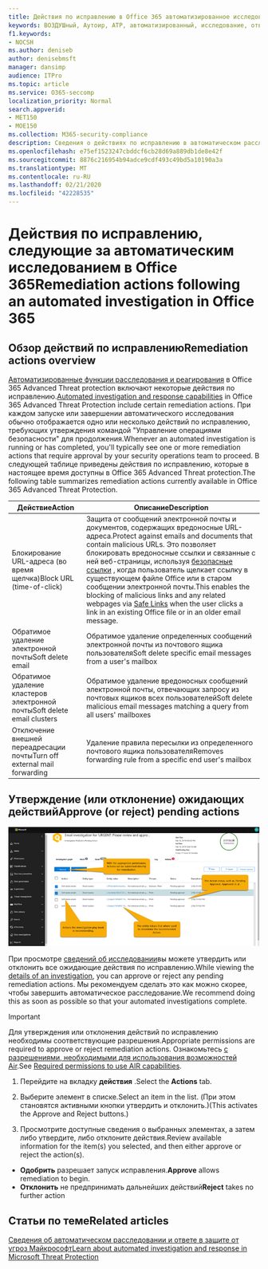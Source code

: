 ```yaml
---
title: Действия по исправлению в Office 365 автоматизированное исследование и ответ
keywords: ВОЗДУШный, Аутоир, ATP, автоматизированный, исследование, ответ, исправление, угрозы, усовершенствованный, угроза, защита
f1.keywords:
- NOCSH
ms.author: deniseb
author: denisebmsft
manager: dansimp
audience: ITPro
ms.topic: article
ms.service: O365-seccomp
localization_priority: Normal
search.appverid:
- MET150
- MOE150
ms.collection: M365-security-compliance
description: Сведения о действиях по исправлению в автоматическом расследовании и возможностях реагирования в Office 365 Advanced Threat Protection Plan 2.
ms.openlocfilehash: e75ef1523247cbddcf6cb28d69a889db1de8e42f
ms.sourcegitcommit: 8876c216954b94adce9cdf493c49bd5a10190a3a
ms.translationtype: MT
ms.contentlocale: ru-RU
ms.lasthandoff: 02/21/2020
ms.locfileid: "42228535"
---
```

# <a name="remediation-actions-following-an-automated-investigation-in-office-365"></a><span data-ttu-id="7ccff-104">Действия по исправлению, следующие за автоматическим исследованием в Office 365</span><span class="sxs-lookup"><span data-stu-id="7ccff-104">Remediation actions following an automated investigation in Office 365</span></span>

## <a name="remediation-actions-overview"></a><span data-ttu-id="7ccff-105">Обзор действий по исправлению</span><span class="sxs-lookup"><span data-stu-id="7ccff-105">Remediation actions overview</span></span>

<span data-ttu-id="7ccff-106">[Автоматизированные функции расследования и реагирования](https://docs.microsoft.com/microsoft-365/security/office-365-security/office-365-air) в Office 365 Advanced Threat protection включают некоторые действия по исправлению.</span><span class="sxs-lookup"><span data-stu-id="7ccff-106">[Automated investigation and response capabilities](https://docs.microsoft.com/microsoft-365/security/office-365-security/office-365-air) in Office 365 Advanced Threat Protection include certain remediation actions.</span></span> <span data-ttu-id="7ccff-107">При каждом запуске или завершении автоматического исследования обычно отображается одно или несколько действий по исправлению, требующих утверждения командой "Управление операциями безопасности" для продолжения.</span><span class="sxs-lookup"><span data-stu-id="7ccff-107">Whenever an automated investigation is running or has completed, you'll typically see one or more remediation actions that require approval by your security operations team to proceed.</span></span> <span data-ttu-id="7ccff-108">В следующей таблице приведены действия по исправлению, которые в настоящее время доступны в Office 365 Advanced Threat protection.</span><span class="sxs-lookup"><span data-stu-id="7ccff-108">The following table summarizes remediation actions currently available in Office 365 Advanced Threat Protection.</span></span> 

|<span data-ttu-id="7ccff-109">Действие</span><span class="sxs-lookup"><span data-stu-id="7ccff-109">Action</span></span> | <span data-ttu-id="7ccff-110">Описание</span><span class="sxs-lookup"><span data-stu-id="7ccff-110">Description</span></span> |
|-----|-----|
|<span data-ttu-id="7ccff-111">Блокирование URL-адреса (во время щелчка)</span><span class="sxs-lookup"><span data-stu-id="7ccff-111">Block URL (time-of-click)</span></span> |<span data-ttu-id="7ccff-112">Защита от сообщений электронной почты и документов, содержащих вредоносные URL-адреса.</span><span class="sxs-lookup"><span data-stu-id="7ccff-112">Protect against emails and documents that contain malicious URLs.</span></span> <span data-ttu-id="7ccff-113">Это позволяет блокировать вредоносные ссылки и связанные с ней веб-страницы, используя [безопасные ссылки](https://docs.microsoft.com/microsoft-365/security/office-365-security/atp-safe-links) , когда пользователь щелкает ссылку в существующем файле Office или в старом сообщении электронной почты.</span><span class="sxs-lookup"><span data-stu-id="7ccff-113">This enables the blocking of malicious links and any related webpages via [Safe Links](https://docs.microsoft.com/microsoft-365/security/office-365-security/atp-safe-links) when the user clicks a link in an existing Office file or in an older email message.</span></span> |
|<span data-ttu-id="7ccff-114">Обратимое удаление электронной почты</span><span class="sxs-lookup"><span data-stu-id="7ccff-114">Soft delete email</span></span>  |<span data-ttu-id="7ccff-115">Обратимое удаление определенных сообщений электронной почты из почтового ящика пользователя</span><span class="sxs-lookup"><span data-stu-id="7ccff-115">Soft delete specific email messages from a user's mailbox</span></span>|
|<span data-ttu-id="7ccff-116">Обратимое удаление кластеров электронной почты</span><span class="sxs-lookup"><span data-stu-id="7ccff-116">Soft delete email clusters</span></span>  |<span data-ttu-id="7ccff-117">Обратимое удаление вредоносных сообщений электронной почты, отвечающих запросу из почтовых ящиков всех пользователей</span><span class="sxs-lookup"><span data-stu-id="7ccff-117">Soft delete malicious email messages matching a query from all users' mailboxes</span></span>|
|<span data-ttu-id="7ccff-118">Отключение внешней переадресации почты</span><span class="sxs-lookup"><span data-stu-id="7ccff-118">Turn off external mail forwarding</span></span> |<span data-ttu-id="7ccff-119">Удаление правила пересылки из определенного почтового ящика пользователя</span><span class="sxs-lookup"><span data-stu-id="7ccff-119">Removes forwarding rule from a specific end user's mailbox</span></span>|

## <a name="approve-or-reject-pending-actions"></a><span data-ttu-id="7ccff-120">Утверждение (или отклонение) ожидающих действий</span><span class="sxs-lookup"><span data-stu-id="7ccff-120">Approve (or reject) pending actions</span></span>

![Страница "действия по расследованию воздуха"](../../media/air-investigationactionspage.png)

<span data-ttu-id="7ccff-122">При просмотре [сведений об исследовании](air-view-investigation-results.md)вы можете утвердить или отклонить все ожидающие действия по исправлению.</span><span class="sxs-lookup"><span data-stu-id="7ccff-122">While viewing the [details of an investigation](air-view-investigation-results.md), you can approve or reject any pending remediation actions.</span></span> <span data-ttu-id="7ccff-123">Мы рекомендуем сделать это как можно скорее, чтобы завершить автоматическое расследование.</span><span class="sxs-lookup"><span data-stu-id="7ccff-123">We recommend doing this as soon as possible so that your automated investigations complete.</span></span>

> [!IMPORTANT]
> <span data-ttu-id="7ccff-124">Для утверждения или отклонения действий по исправлению необходимы соответствующие разрешения.</span><span class="sxs-lookup"><span data-stu-id="7ccff-124">Appropriate permissions are required to approve or reject remediation actions.</span></span> <span data-ttu-id="7ccff-125">Ознакомьтесь [с разрешениями, необходимыми для использования возможностей Air](office-365-air.md#required-permissions-to-use-air-capabilities).</span><span class="sxs-lookup"><span data-stu-id="7ccff-125">See [Required permissions to use AIR capabilities](office-365-air.md#required-permissions-to-use-air-capabilities).</span></span>

1. <span data-ttu-id="7ccff-126">Перейдите на вкладку **действия** .</span><span class="sxs-lookup"><span data-stu-id="7ccff-126">Select the **Actions** tab.</span></span>

2. <span data-ttu-id="7ccff-127">Выберите элемент в списке.</span><span class="sxs-lookup"><span data-stu-id="7ccff-127">Select an item in the list.</span></span> <span data-ttu-id="7ccff-128">(При этом становятся активными кнопки утвердить и отклонить.)</span><span class="sxs-lookup"><span data-stu-id="7ccff-128">(This activates the Approve and Reject buttons.)</span></span>

3. <span data-ttu-id="7ccff-129">Просмотрите доступные сведения о выбранных элементах, а затем либо утвердите, либо отклоните действия.</span><span class="sxs-lookup"><span data-stu-id="7ccff-129">Review available information for the item(s) you selected, and then either approve or reject the action(s).</span></span> 
 - <span data-ttu-id="7ccff-130">**Одобрить** разрешает запуск исправления.</span><span class="sxs-lookup"><span data-stu-id="7ccff-130">**Approve** allows remediation to begin.</span></span>
 - <span data-ttu-id="7ccff-131">**Отклонить** не предпринимать дальнейших действий</span><span class="sxs-lookup"><span data-stu-id="7ccff-131">**Reject** takes no further action</span></span>

## <a name="related-articles"></a><span data-ttu-id="7ccff-132">Статьи по теме</span><span class="sxs-lookup"><span data-stu-id="7ccff-132">Related articles</span></span>

[<span data-ttu-id="7ccff-133">Сведения об автоматическом расследовании и ответе в защите от угроз Майкрософт</span><span class="sxs-lookup"><span data-stu-id="7ccff-133">Learn about automated investigation and response in Microsoft Threat Protection</span></span>](https://docs.microsoft.com/microsoft-365/security/mtp/mtp-autoir)